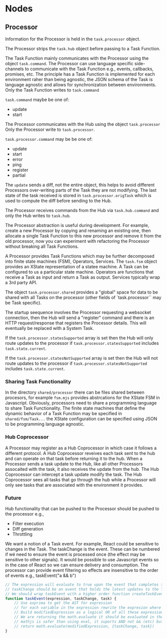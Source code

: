 # Nodes

## Processor

Information for the Processor is held in the `task.processor` object.

The Processor strips the `task.hub` object before passing to a Task Function.

The Task Function mainly communicates with the Processor using the object `task.command`. The Processor can use language specific side-channels to communicate with the Task Function e.g., events, callbacks, promises, etc. The principle has a Task Function is implemented for each environment raher than being agnostic, the JSON schema of the Task is language agnostic and allows for synchronization between environments. Only the Task Function writes to `task.command`

`task.command` maybe be one of:
  * update
  * start

The Processor communicates with the Hub using the object `task.processor` Only the Processor write to `task.processor`.

`task.processor.command` may be be one of:
  * update
  * start
  * error
  * ping
  * register
  * partial

The `update` sends a diff, not the entire object, this helps to avoid different Processors over-writing parts of the Task they are not modifying. The last state of the task received is stored in `task.processor.origTask` which is used to compute the diff before sending to the Hub.

The Processor receives commands from the Hub via `task.hub.command` and only the Hub writes to `task.hub`.

The Processor abstraction is useful during development. For example, create a new Processor by copying and renaming an existing one, then allocate a single Task Function to this new processor and remove it from the old processor, now you can experiment with refactoring the Processor without breaking all Task Functions. 

A Processor provides Task Functions which may be further decomposed into finite state machines (FSM), Operators, Services. The `task.fsm` object provides an XState representation of a statee machine. A Task can be configured to us a particular state machine. Operators are functions that receive a Task as input and return a Task as output. Services typically wrap a 3rd party API.

The object `task.processor.shared` provides a "global" space for data to be shared with all Tasks on the processor (other fields of `task.processor`` may be Task specific).

The startup seequence involves the Processor requesting a websocket connection, then the Hub will send a "register" command and there is an HTTP request/response that registers the Processor details. This will eventually be replaced with a System Task.

If the `task.processor.statesSupported` array is set then the Hub will only route updates to the processor if `task.processor.statesSupported` includes `task.state.current`.

If the `task.processor.statesNotSupported` array is set then the Hub will not route updates to the processor if `task.processor.statesNotSupported` includes `task.state.current`.

### Sharing Task Functionality

In the directory `shared/processor` there can be files shared between procesors, for example `fsm.mjs` provides abstrcations for the XState FSM in Javascript. Obviously, processors need to share a programming language to share Task Functionality. The finite state machines that define the dynamic behavior of a Task Function may be specified in `shared/fsm/Task...` the XState configuration can be specified using JSON to be programming language agnostic. 

### Hub Coprocessor

A Processor may register as a Hub Coprocessor in which case it follows a different protocol. A Hub Coprocessor reveives each task sent to the hub and can operate on that task before returning it to the hub. When a Processor sends a task update to the Hub, like all other Processors assocaited with the task, it also receives the update from the hub. The Hub Coprocessor can intercept a task update modify the task. The Hub Coprocessor sees all tasks that go through the hub while a Processor will only see tasks that are associated with the environment it provides.

### Future

Hub functionality that can be pushed to the Processor should be pushed to the processor e.g.,
* Filter execution
* Diff generation
* Throttling

 We want a notion of a Task event. For example, React could be sensitive to changes in the Task. The taskChange is the event. These can be numbered if wé need to ensure the event is processed once (the effect may be sensitive to other signals). It would be possible to use Javascript events so in the case of React so we can ensure delivery and consumption. The processor can provide event filtering so effects are insensitive to the order of events e.g., taskEvent("a && b") 

```javascript
// The expression will evaluate to true upon the event that completes the expression
// taskChange should be an event that holds the latest updates to the Task
// We should wrap taskEvent with a higher order function createTaskEvent then user only need call taskEvent without needing to pass in taskChange and task each time. 
function taskEvent(expression, taskChange, task) {
    // Use exprima to get the AST for expression
    // for each variable in the expression rewrite the expresion where that variable is refered to as taskChange.variable while the other variables are task.variable
    // Build modifiedExpression as a logical OR of all these expression rewrites
    // We are returning the math.evaluate it should be evaluated in the context of where the function was called
    // mathjs is safer than using eval, it suports AND not && (etc) but we can rewrite && as AND during the rewrite step above.
    // return math.evaluate(modifiedExpression, {taskChange, task}) 
}
```
